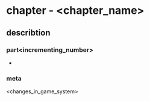 # chapter<number> - <chapter_name>

## describtion

###  part<incrementing_number>

+ <describtion>

### meta

<changes_in_game_system>
